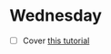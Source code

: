 # Wednesday

- [ ] Cover [this tutorial](https://www.youtube.com/playlist?list=PL4cUxeGkcC9jLYyp2Aoh6hcWuxFDX6PBJ)
